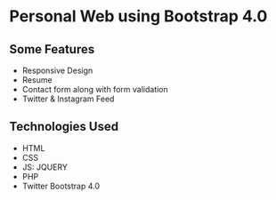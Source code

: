 # Personal Web using Bootstrap 4.0
## Some Features
- Responsive Design
- Resume
- Contact form along with form validation
- Twitter & Instagram Feed

## Technologies Used
- HTML
- CSS
- JS: JQUERY
- PHP
- Twitter Bootstrap 4.0
